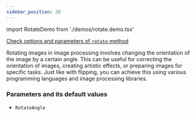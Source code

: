 ```yaml
---
sidebar_position: 20
---
```


import RotateDemo from './demos/rotate.demo.tsx'

[Check options and parameters of `rotate` method](https://image-js.github.io/image-js-typescript/classes/Image.html#rotate 'github.io link')

Rotating images in image processing involves changing the orientation of the image by a certain angle. This can be useful for correcting the orientation of images, creating artistic effects, or preparing images for specific tasks. Just like with flipping, you can achieve this using various programming languages and image processing libraries.

<RotateDemo />

### Parameters and its default values

- `RotateAngle`
